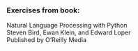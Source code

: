 ### Exercises from book: <br>
Natural Language Processing with Python <br>
Steven Bird, Ewan Klein, and Edward Loper <br>
Published by O’Reilly Media <br>
